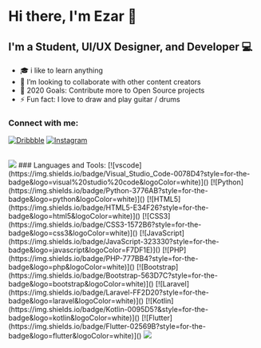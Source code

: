 # Hi there, I'm Ezar 👋

## I'm a Student, UI/UX Designer, and Developer 💻

- 🎓 i like to learn anything
- 👯 I’m looking to collaborate with other content creators
- 🥅 2020 Goals: Contribute more to Open Source projects
- ⚡ Fun fact: I love to draw and play guitar / drums

### Connect with me:

[![Dribbble](https://img.shields.io/badge/Dribbble-EA4C89?style=for-the-badge&logo=dribbble&logoColor=white)](https://dribbble.com/ezar_pramana)
[![Instagram](https://img.shields.io/badge/Instagram-E4405F?style=for-the-badge&logo=instagram&logoColor=white)](https://www.instagram.com/ezarsatpra)

<br />
<img src="https://github-readme-stats.vercel.app/api?username=ezarsatria12&show_icons=true&theme=tokyonight" /> 
### Languages and Tools:
[![vscode](https://img.shields.io/badge/Visual_Studio_Code-0078D4?style=for-the-badge&logo=visual%20studio%20code&logoColor=white)]()
[![Python](https://img.shields.io/badge/Python-3776AB?style=for-the-badge&logo=python&logoColor=white)]()
[![HTML5](https://img.shields.io/badge/HTML5-E34F26?style=for-the-badge&logo=html5&logoColor=white)]()
[![CSS3](https://img.shields.io/badge/CSS3-1572B6?style=for-the-badge&logo=css3&logoColor=white)]()
[![JavaScript](https://img.shields.io/badge/JavaScript-323330?style=for-the-badge&logo=javascript&logoColor=F7DF1E)]()
[![PHP](https://img.shields.io/badge/PHP-777BB4?style=for-the-badge&logo=php&logoColor=white)]()
[![Bootstrap](https://img.shields.io/badge/Bootstrap-563D7C?style=for-the-badge&logo=bootstrap&logoColor=white)]()
[![Laravel](https://img.shields.io/badge/Laravel-FF2D20?style=for-the-badge&logo=laravel&logoColor=white)]()
[![Kotlin](https://img.shields.io/badge/Kotlin-0095D5?&style=for-the-badge&logo=kotlin&logoColor=white)]()
[![Flutter](https://img.shields.io/badge/Flutter-02569B?style=for-the-badge&logo=flutter&logoColor=white)]()

<img src="https://github-readme-stats.vercel.app/api/top-langs/?username=ezarsatria12&layout=compact&theme=tokyonight" />


[Instagram]: https://www.instagram.com/ezarsatpra
[Dribbble]: https://dribbble.com/ezar_pramana

